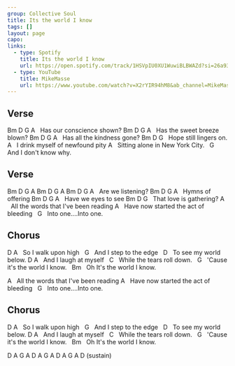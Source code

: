 ```yaml
---
group: Collective Soul
title: Its the world I know
tags: []
layout: page
capo: 
links: 
  - type: Spotify
    title: Its the world I know
    url: https://open.spotify.com/track/1HSVpIU0XU1WuwiBLBWAZd?si=26a9354f8d834f8a
  - type: YouTube
    title: MikeMasse
    url: https://www.youtube.com/watch?v=X2rYIR94hM8&ab_channel=MikeMass%C3%A9
---
```


## Verse

Bm      D         G                   A
&nbsp;       Has our conscience shown?
Bm      D         G                   A
&nbsp;       Has the sweet breeze blown?
Bm      D         G                   A
&nbsp;       Has all the kindness gone?
Bm      D         G
&nbsp;       Hope still lingers on.
A
&nbsp;       I drink myself of newfound pity
A
&nbsp;       Sitting alone in New York City.
&nbsp;                G
&nbsp;       And I don't know why.

## Verse

Bm      D      G                A
Bm      D      G                A
Bm      D      G                A
&nbsp;       Are we listening?
Bm      D      G                A
&nbsp;       Hymns of offering
Bm      D      G                A
&nbsp;       Have we eyes to see
Bm      D      G
&nbsp;       That love is gathering?
A
&nbsp;       All the words that I've been reading
A
&nbsp;       Have now started the act of bleeding
&nbsp;    G
&nbsp;       Into one....Into one.

## Chorus

D                         A
&nbsp;       So I walk upon high
&nbsp;                            G
&nbsp;       And I step to the edge
&nbsp;                            D
&nbsp;       To see my world below.
D                            A
&nbsp;       And I laugh at myself
&nbsp;                              C
&nbsp;       While the tears roll down.
&nbsp;                                  G
&nbsp;       'Cause it's the world I know.
&nbsp;                                Bm
&nbsp;       Oh It's the world I know.

A
&nbsp;       All the words that I've been reading
A
&nbsp;       Have now started the act of bleeding
&nbsp;    G
&nbsp;       Into one....Into one.

## Chorus

D                         A
&nbsp;       So I walk upon high
&nbsp;                            G
&nbsp;       And I step to the edge
&nbsp;                            D
&nbsp;       To see my world below.
D                            A
&nbsp;       And I laugh at myself
&nbsp;                              C
&nbsp;       While the tears roll down.
&nbsp;                                  G
&nbsp;       'Cause it's the world I know.
&nbsp;                                Bm
&nbsp;       Oh It's the world I know.

D         A                   G                   A
D         A                   G                   A
D         A                   G                   A
D (sustain)

